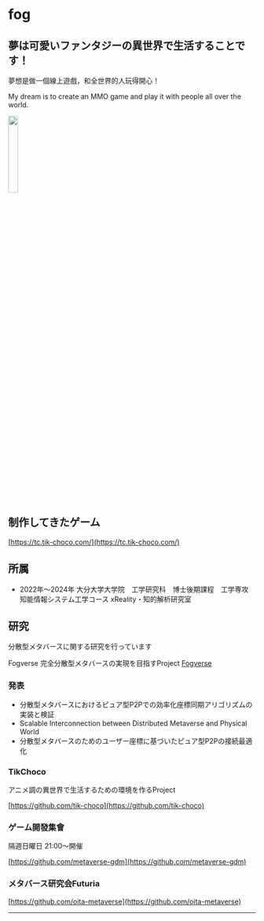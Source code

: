 # fog

## 夢は可愛いファンタジーの異世界で生活することです！
夢想是做一個線上遊戲，和全世界的人玩得開心！

My dream is to create an MMO game and play it with people all over the world.

<img src="https://github.com/fog-zs/fog-zs/assets/38463346/115360dc-c187-4a6d-adbb-2f7df0e9de50" width="20%" />

## 制作してきたゲーム

[https://tc.tik-choco.com/](https://tc.tik-choco.com/)

## 所属

- 2022年～2024年 
大分大学大学院　工学研究科　博士後期課程　工学専攻　知能情報システム工学コース xReality・知的解析研究室

## 研究
分散型メタバースに関する研究を行っています

Fogverse 完全分散型メタバースの実現を目指すProject
[Fogverse](https://github.com/DecentralizedMetaverse)

### 発表
- 分散型メタバースにおけるピュア型P2Pでの効率化座標同期アリゴリズムの実装と検証
- Scalable Interconnection between Distributed Metaverse and Physical World
- 分散型メタバースのためのユーザー座標に基づいたピュア型P2Pの接続最適化

### TikChoco
アニメ調の異世界で生活するための環境を作るProject

[https://github.com/tik-choco](https://github.com/tik-choco)


### ゲーム開發集會
隔週日曜日 21:00～開催

[https://github.com/metaverse-gdm](https://github.com/metaverse-gdm)

### メタバース研究会Futuria
[https://github.com/oita-metaverse](https://github.com/oita-metaverse)

---